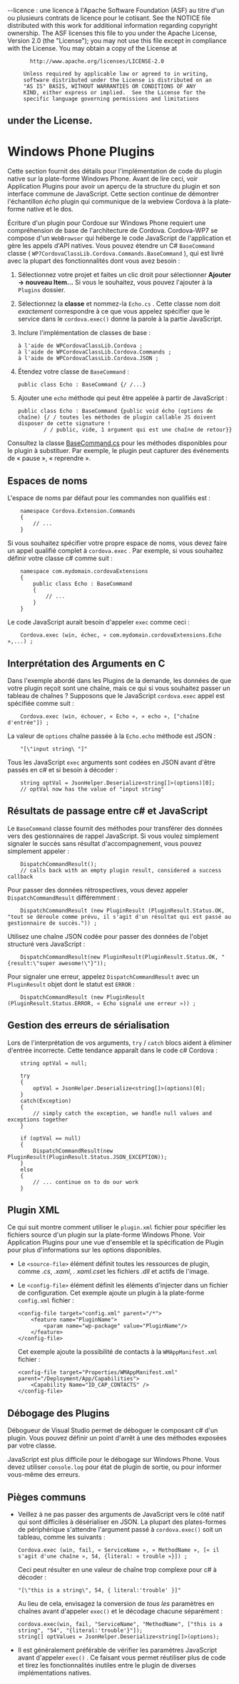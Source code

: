 --licence : une licence à l'Apache Software Foundation (ASF) au titre d'un ou plusieurs contrats de licence pour le cotisant. See the NOTICE file distributed with this work for additional information regarding copyright ownership. The ASF licenses this file to you under the Apache License, Version 2.0 (the "License"); you may not use this file except in compliance with the License. You may obtain a copy of the License at

           http://www.apache.org/licenses/LICENSE-2.0
    
         Unless required by applicable law or agreed to in writing,
         software distributed under the License is distributed on an
         "AS IS" BASIS, WITHOUT WARRANTIES OR CONDITIONS OF ANY
         KIND, either express or implied.  See the License for the
         specific language governing permissions and limitations
    

   under the License.
---

# Windows Phone Plugins

Cette section fournit des détails pour l'implémentation de code du plugin native sur la plate-forme Windows Phone. Avant de lire ceci, voir Application Plugins pour avoir un aperçu de la structure du plugin et son interface commune de JavaScript. Cette section continue de démontrer l'échantillon *écho* plugin qui communique de la webview Cordova à la plate-forme native et le dos.

Écriture d'un plugin pour Cordoue sur Windows Phone requiert une compréhension de base de l'architecture de Cordova. Cordova-WP7 se compose d'un `WebBrowser` qui héberge le code JavaScript de l'application et gère les appels d'API natives. Vous pouvez étendre un C# `BaseCommand` classe ( `WP7CordovaClassLib.Cordova.Commands.BaseCommand` ), qui est livré avec la plupart des fonctionnalités dont vous avez besoin :

1.  Sélectionnez votre projet et faites un clic droit pour sélectionner **Ajouter → nouveau Item...** Si vous le souhaitez, vous pouvez l'ajouter à la `Plugins` dossier.

2.  Sélectionnez la **classe** et nommez-la `Echo.cs` . Cette classe nom doit *exactement* correspondre à ce que vous appelez spécifier que le service dans le `cordova.exec()` donne la parole à la partie JavaScript.

3.  Inclure l'implémentation de classes de base :
    
        à l'aide de WPCordovaClassLib.Cordova ;
        à l'aide de WPCordovaClassLib.Cordova.Commands ;
        à l'aide de WPCordovaClassLib.Cordova.JSON ;
        

4.  Étendez votre classe de `BaseCommand` :
    
        public class Echo : BaseCommand {/ /...}
        

5.  Ajouter une `echo` méthode qui peut être appelée à partir de JavaScript :
    
        public class Echo : BaseCommand {public void écho (options de chaîne) {/ / toutes les méthodes de plugin callable JS doivent disposer de cette signature !
                / / public, vide, 1 argument qui est une chaîne de retour}}
        

Consultez la classe [BaseCommand.cs][1] pour les méthodes disponibles pour le plugin à substituer. Par exemple, le plugin peut capturer des événements de « pause », « reprendre ».

 [1]: https://github.com/apache/cordova-wp7/blob/master/templates/standalone/cordovalib/Commands/BaseCommand.cs

## Espaces de noms

L'espace de noms par défaut pour les commandes non qualifiés est :

        namespace Cordova.Extension.Commands
        {
            // ...
        }
    

Si vous souhaitez spécifier votre propre espace de noms, vous devez faire un appel qualifié complet à `cordova.exec` . Par exemple, si vous souhaitez définir votre classe c# comme suit :

        namespace com.mydomain.cordovaExtensions
        {
            public class Echo : BaseCommand
            {
                // ...
            }
        }
    

Le code JavaScript aurait besoin d'appeler `exec` comme ceci :

        Cordova.exec (win, échec, « com.mydomain.cordovaExtensions.Echo »,...) ;
    

## Interprétation des Arguments en C

Dans l'exemple abordé dans les Plugins de la demande, les données de que votre plugin reçoit sont une chaîne, mais ce qui si vous souhaitez passer un tableau de chaînes ? Supposons que le JavaScript `cordova.exec` appel est spécifiée comme suit :

        Cordova.exec (win, échouer, « Echo », « echo », ["chaîne d'entrée"]) ;
    

La valeur de `options` chaîne passée à la `Echo.echo` méthode est JSON :

        "[\"input string\ "]"
    

Tous les JavaScript `exec` arguments sont codées en JSON avant d'être passés en c# et si besoin à décoder :

        string optVal = JsonHelper.Deserialize<string[]>(options)[0];
        // optVal now has the value of "input string"
    

## Résultats de passage entre c# et JavaScript

Le `BaseCommand` classe fournit des méthodes pour transférer des données vers des gestionnaires de rappel JavaScript. Si vous voulez simplement signaler le succès sans résultat d'accompagnement, vous pouvez simplement appeler :

        DispatchCommandResult();
        // calls back with an empty plugin result, considered a success callback
    

Pour passer des données rétrospectives, vous devez appeler `DispatchCommandResult` différemment :

        DispatchCommandResult (new PluginResult (PluginResult.Status.OK, "tout se déroule comme prévu, il s'agit d'un résultat qui est passé au gestionnaire de succès.")) ;
    

Utilisez une chaîne JSON codée pour passer des données de l'objet structuré vers JavaScript :

        DispatchCommandResult(new PluginResult(PluginResult.Status.OK, "{result:\"super awesome!\"}"));
    

Pour signaler une erreur, appelez `DispatchCommandResult` avec un `PluginResult` objet dont le statut est `ERROR` :

        DispatchCommandResult (new PluginResult (PluginResult.Status.ERROR, « Echo signalé une erreur »)) ;
    

## Gestion des erreurs de sérialisation

Lors de l'interprétation de vos arguments, `try` / `catch` blocs aident à éliminer d'entrée incorrecte. Cette tendance apparaît dans le code c# Cordova :

        string optVal = null;
    
        try
        {
            optVal = JsonHelper.Deserialize<string[]>(options)[0];
        }
        catch(Exception)
        {
            // simply catch the exception, we handle null values and exceptions together
        }
    
        if (optVal == null)
        {
            DispatchCommandResult(new PluginResult(PluginResult.Status.JSON_EXCEPTION));
        }
        else
        {
            // ... continue on to do our work
        }
    

## Plugin XML

Ce qui suit montre comment utiliser le `plugin.xml` fichier pour spécifier les fichiers source d'un plugin sur la plate-forme Windows Phone. Voir Application Plugins pour une vue d'ensemble et la spécification de Plugin pour plus d'informations sur les options disponibles.

*   Le `<source-file>` élément définit toutes les ressources de plugin, comme *.cs*, *.xaml*, *. xaml.cs*et les fichiers *.dll* et actifs de l'image.

*   Le `<config-file>` élément définit les éléments d'injecter dans un fichier de configuration. Cet exemple ajoute un plugin à la plate-forme `config.xml` fichier :
    
        <config-file target="config.xml" parent="/*">
            <feature name="PluginName">
                <param name="wp-package" value="PluginName"/>
            </feature>
        </config-file>
        
    
    Cet exemple ajoute la possibilité de contacts à la `WMAppManifest.xml` fichier :
    
        <config-file target="Properties/WMAppManifest.xml" parent="/Deployment/App/Capabilities">
            <Capability Name="ID_CAP_CONTACTS" />
        </config-file>
        

## Débogage des Plugins

Débogueur de Visual Studio permet de déboguer le composant c# d'un plugin. Vous pouvez définir un point d'arrêt à une des méthodes exposées par votre classe.

JavaScript est plus difficile pour le débogage sur Windows Phone. Vous devez utiliser `console.log` pour état de plugin de sortie, ou pour informer vous-même des erreurs.

## Pièges communs

*   Veillez à ne pas passer des arguments de JavaScript vers le côté natif qui sont difficiles à désérialiser en JSON. La plupart des plates-formes de périphérique s'attendre l'argument passé à `cordova.exec()` soit un tableau, comme les suivants :
    
        Cordova.exec (win, fail, « ServiceName », « MethodName », [« il s'agit d'une chaîne », 54, {literal: « trouble »}]) ;
        
    
    Ceci peut résulter en une valeur de chaîne trop complexe pour c# à décoder :
    
        "[\"this is a string\", 54, { literal:'trouble' }]"
        
    
    Au lieu de cela, envisagez la conversion de *tous les* paramètres en chaînes avant d'appeler `exec()` et le décodage chacune séparément :
    
        cordova.exec(win, fail, "ServiceName", "MethodName", ["this is a string", "54", "{literal:'trouble'}"]);
        string[] optValues = JsonHelper.Deserialize<string[]>(options);
        

*   Il est généralement préférable de vérifier les paramètres JavaScript avant d'appeler `exec()` . Ce faisant vous permet réutiliser plus de code et tirez les fonctionnalités inutiles entre le plugin de diverses implémentations natives.